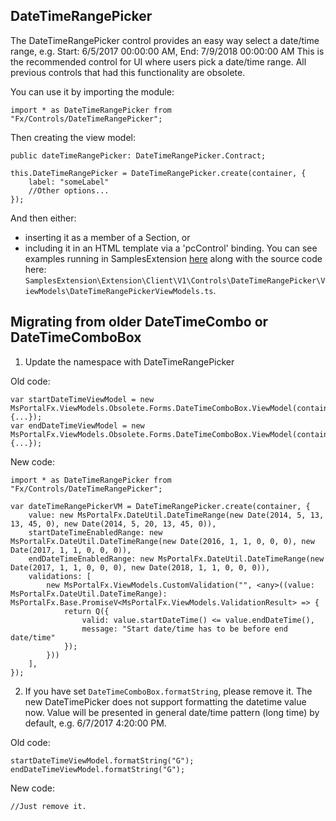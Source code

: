 <a name="datetimerangepicker"></a>
## DateTimeRangePicker

The DateTimeRangePicker control provides an easy way select a date/time range, e.g. Start: 6/5/2017 00:00:00 AM, End: 7/9/2018 00:00:00 AM
This is the recommended control for UI where users pick a date/time range. All previous controls that had this functionality are obsolete.

You can use it by importing the module:
```
import * as DateTimeRangePicker from "Fx/Controls/DateTimeRangePicker";
```

Then creating the view model:
```
public dateTimeRangePicker: DateTimeRangePicker.Contract;

this.DateTimeRangePicker = DateTimeRangePicker.create(container, {
    label: "someLabel"
    //Other options...
});
```
And then either:
- inserting it as a member of a Section, or
- including it in an HTML template via a 'pcControl' binding.
You can see examples running in SamplesExtension [here](https://aka.ms/portalfx/samples#blade/SamplesExtension/DateTimeRangePickerInstructions/selectedItem/DateTimeRangePickerInstructions/selectedValue/DateTimeRangePickerInstructions) along with the source code here: `SamplesExtension\Extension\Client\V1\Controls\DateTimeRangePicker\ViewModels\DateTimeRangePickerViewModels.ts`.

<a name="migrating-from-older-datetimecombo-or-datetimecombobox"></a>
## Migrating from older DateTimeCombo or DateTimeComboBox

1. Update the namespace with DateTimeRangePicker

Old code:
```
var startDateTimeViewModel = new MsPortalFx.ViewModels.Obsolete.Forms.DateTimeComboBox.ViewModel(container, {...});
var endDateTimeViewModel = new MsPortalFx.ViewModels.Obsolete.Forms.DateTimeComboBox.ViewModel(container, {...});

```

New code:
```
import * as DateTimeRangePicker from "Fx/Controls/DateTimeRangePicker";

var dateTimeRangePickerVM = DateTimeRangePicker.create(container, {
    value: new MsPortalFx.DateUtil.DateTimeRange(new Date(2014, 5, 13, 13, 45, 0), new Date(2014, 5, 20, 13, 45, 0)),
    startDateTimeEnabledRange: new MsPortalFx.DateUtil.DateTimeRange(new Date(2016, 1, 1, 0, 0, 0), new Date(2017, 1, 1, 0, 0, 0)),
    endDateTimeEnabledRange: new MsPortalFx.DateUtil.DateTimeRange(new Date(2017, 1, 1, 0, 0, 0), new Date(2018, 1, 1, 0, 0, 0)),
    validations: [
        new MsPortalFx.ViewModels.CustomValidation("", <any>((value: MsPortalFx.DateUtil.DateTimeRange): MsPortalFx.Base.PromiseV<MsPortalFx.ViewModels.ValidationResult> => {
            return Q({
                valid: value.startDateTime() <= value.endDateTime(),
                message: "Start date/time has to be before end date/time"
            });
        }))
    ],
});
```

2. If you have set `DateTimeComboBox.formatString`, please remove it.
The new DateTimePicker does not support formatting the datetime value now. Value will be presented in general date/time pattern (long time) by default, e.g. 6/7/2017 4:20:00 PM.

Old code:
```
startDateTimeViewModel.formatString("G");
endDateTimeViewModel.formatString("G");
```
New code:
```
//Just remove it.
```
